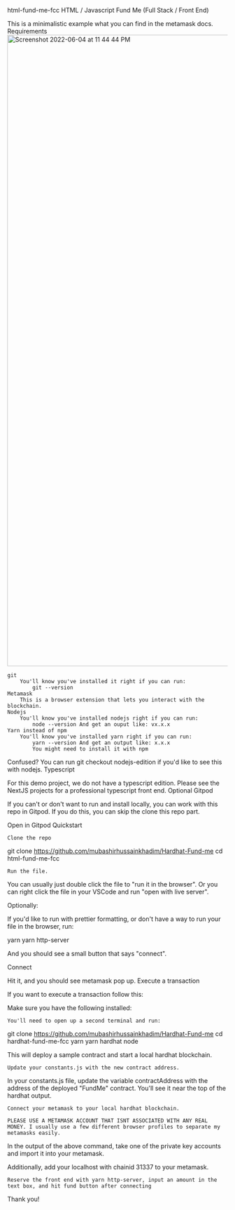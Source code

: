 html-fund-me-fcc
HTML / Javascript Fund Me (Full Stack / Front End)

This is a minimalistic example what you can find in the metamask docs.
Requirements
 <img width="1440" alt="Screenshot 2022-06-04 at 11 44 44 PM" src="https://user-images.githubusercontent.com/66620586/172021430-3d62642b-6a8e-4eaa-8f8b-42ef23e74fab.png">

 
 
    git
        You'll know you've installed it right if you can run:
            git --version
    Metamask
        This is a browser extension that lets you interact with the blockchain.
    Nodejs
        You'll know you've installed nodejs right if you can run:
            node --version And get an ouput like: vx.x.x
    Yarn instead of npm
        You'll know you've installed yarn right if you can run:
            yarn --version And get an output like: x.x.x
            You might need to install it with npm

Confused? You can run git checkout nodejs-edition if you'd like to see this with nodejs.
Typescript

For this demo project, we do not have a typescript edition. Please see the NextJS projects for a professional typescript front end.
Optional Gitpod

If you can't or don't want to run and install locally, you can work with this repo in Gitpod. If you do this, you can skip the clone this repo part.


Open in Gitpod
Quickstart

    Clone the repo

git clone https://github.com/mubashirhussainkhadim/Hardhat-Fund-me
cd html-fund-me-fcc

    Run the file.

You can usually just double click the file to "run it in the browser". Or you can right click the file in your VSCode and run "open with live server".

Optionally:

If you'd like to run with prettier formatting, or don't have a way to run your file in the browser, run:

yarn
yarn http-server

And you should see a small button that says "connect".

Connect

Hit it, and you should see metamask pop up.
Execute a transaction

If you want to execute a transaction follow this:

Make sure you have the following installed:

    You'll need to open up a second terminal and run:

git clone https://github.com/mubashirhussainkhadim/Hardhat-Fund-me
cd hardhat-fund-me-fcc
yarn
yarn hardhat node

This will deploy a sample contract and start a local hardhat blockchain.

    Update your constants.js with the new contract address.

In your constants.js file, update the variable contractAddress with the address of the deployed "FundMe" contract. You'll see it near the top of the hardhat output.

    Connect your metamask to your local hardhat blockchain.

    PLEASE USE A METAMASK ACCOUNT THAT ISNT ASSOCIATED WITH ANY REAL MONEY. I usually use a few different browser profiles to separate my metamasks easily.

In the output of the above command, take one of the private key accounts and import it into your metamask.

Additionally, add your localhost with chainid 31337 to your metamask.

    Reserve the front end with yarn http-server, input an amount in the text box, and hit fund button after connecting

Thank you!


